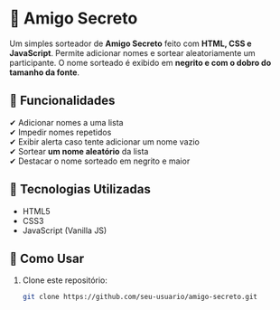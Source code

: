 # 🎁 Amigo Secreto

Um simples sorteador de **Amigo Secreto** feito com **HTML, CSS e JavaScript**. Permite adicionar nomes e sortear aleatoriamente um participante. O nome sorteado é exibido em **negrito e com o dobro do tamanho da fonte**.

## 📌 Funcionalidades

✔ Adicionar nomes a uma lista  
✔ Impedir nomes repetidos  
✔ Exibir alerta caso tente adicionar um nome vazio  
✔ Sortear **um nome aleatório** da lista  
✔ Destacar o nome sorteado em negrito e maior  

## 🚀 Tecnologias Utilizadas

- HTML5  
- CSS3  
- JavaScript (Vanilla JS)

## 🎯 Como Usar

1. Clone este repositório:
   ```sh
   git clone https://github.com/seu-usuario/amigo-secreto.git
